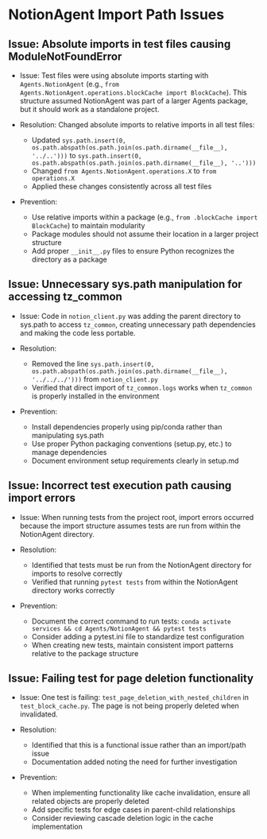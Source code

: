 # NotionAgent Import Path Issues

## Issue: Absolute imports in test files causing ModuleNotFoundError

* Issue: Test files were using absolute imports starting with `Agents.NotionAgent` (e.g., `from Agents.NotionAgent.operations.blockCache import BlockCache`). This structure assumed NotionAgent was part of a larger Agents package, but it should work as a standalone project.

* Resolution: Changed absolute imports to relative imports in all test files:
  - Updated `sys.path.insert(0, os.path.abspath(os.path.join(os.path.dirname(__file__), '../..')))` to `sys.path.insert(0, os.path.abspath(os.path.join(os.path.dirname(__file__), '..')))` 
  - Changed `from Agents.NotionAgent.operations.X` to `from operations.X`
  - Applied these changes consistently across all test files

* Prevention:
  - Use relative imports within a package (e.g., `from .blockCache import BlockCache`) to maintain modularity
  - Package modules should not assume their location in a larger project structure
  - Add proper `__init__.py` files to ensure Python recognizes the directory as a package

## Issue: Unnecessary sys.path manipulation for accessing tz_common

* Issue: Code in `notion_client.py` was adding the parent directory to sys.path to access `tz_common`, creating unnecessary path dependencies and making the code less portable.

* Resolution: 
  - Removed the line `sys.path.insert(0, os.path.abspath(os.path.join(os.path.dirname(__file__), '../../../')))` from `notion_client.py`
  - Verified that direct import of `tz_common.logs` works when `tz_common` is properly installed in the environment

* Prevention:
  - Install dependencies properly using pip/conda rather than manipulating sys.path
  - Use proper Python packaging conventions (setup.py, etc.) to manage dependencies
  - Document environment setup requirements clearly in setup.md

## Issue: Incorrect test execution path causing import errors

* Issue: When running tests from the project root, import errors occurred because the import structure assumes tests are run from within the NotionAgent directory.

* Resolution:
  - Identified that tests must be run from the NotionAgent directory for imports to resolve correctly
  - Verified that running `pytest tests` from within the NotionAgent directory works correctly

* Prevention:
  - Document the correct command to run tests: `conda activate services && cd Agents/NotionAgent && pytest tests`
  - Consider adding a pytest.ini file to standardize test configuration
  - When creating new tests, maintain consistent import patterns relative to the package structure

## Issue: Failing test for page deletion functionality

* Issue: One test is failing: `test_page_deletion_with_nested_children` in `test_block_cache.py`. The page is not being properly deleted when invalidated.

* Resolution:
  - Identified that this is a functional issue rather than an import/path issue
  - Documentation added noting the need for further investigation

* Prevention:
  - When implementing functionality like cache invalidation, ensure all related objects are properly deleted
  - Add specific tests for edge cases in parent-child relationships
  - Consider reviewing cascade deletion logic in the cache implementation 